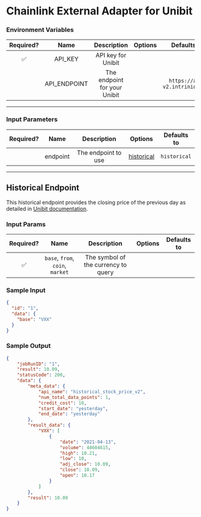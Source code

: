 # Chainlink External Adapter for Unibit

### Environment Variables

| Required? |     Name     |          Description           | Options |          Defaults to           |
| :-------: | :----------: | :----------------------------: | :-----: | :----------------------------: |
|    ✅     |   API_KEY    |      API key for Unibit      |         |                                |
|           | API_ENDPOINT | The endpoint for your Unibit |         | `https://api-v2.intrinio.com/` |

---

### Input Parameters

| Required? |   Name   |     Description     |         Options          | Defaults to |
| :-------: | :------: | :-----------------: | :----------------------: | :---------: |
|           | endpoint | The endpoint to use | [historical](#Historical-Endpoint) |   `historical`   |

---

## Historical Endpoint

This historical endpoint provides the closing price of the previous day as detailed in [Unibit documentation](https://unibit.ai/api/docs/V2.0/historical_stock_price).

### Input Params

| Required? |               Name               |             Description             | Options | Defaults to |
| :-------: | :------------------------------: | :---------------------------------: | :-----: | :---------: |
|    ✅     | `base`, `from`, `coin`, `market` | The symbol of the currency to query |         |             |

### Sample Input

```json
{
  "id": "1",
  "data": {
    "base": "VXX"
  }
}
```

### Sample Output

```json
{
    "jobRunID": "1",
    "result": 10.09,
    "statusCode": 200,
    "data": {
        "meta_data": {
            "api_name": "historical_stock_price_v2",
            "num_total_data_points": 1,
            "credit_cost": 10,
            "start_date": "yesterday",
            "end_date": "yesterday"
        },
        "result_data": {
            "VXX": [
                {
                    "date": "2021-04-13",
                    "volume": 48604615,
                    "high": 10.21,
                    "low": 10,
                    "adj_close": 10.09,
                    "close": 10.09,
                    "open": 10.17
                }
            ]
        },
        "result": 10.09
    }
}
```
